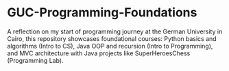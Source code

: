 # GUC-Programming-Foundations
 A reflection on my start of programming journey at the German University in Cairo, this repository showcases foundational courses: Python basics and algorithms (Intro to CS), Java OOP and recursion (Intro to Programming), and MVC architecture with Java projects like SuperHeroesChess (Programming Lab).
